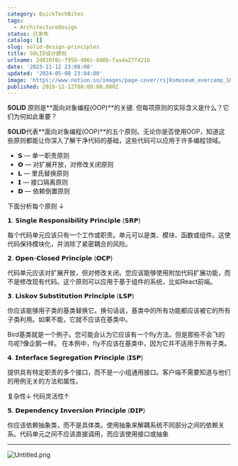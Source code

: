 ```yaml
---
category: QuickTechBites
tags:
  - ArchitectureDesign
status: 已发布
catalog: []
slug: solid-design-principles
title: SOLID设计原则
urlname: 2d810f8c-f950-406c-8d0b-faa4a27fd21b
date: '2023-11-12 23:08:00'
updated: '2024-05-08 23:04:00'
image: 'https://www.notion.so/images/page-cover/rijksmuseum_avercamp_1620.jpg'
published: 2019-11-12T08:00:00.000Z
---
```


**SOLID** 原则是**面向对象编程(OOP)**的关键. 但每项原则的实际含义是什么？它们为何如此重要？


**SOLID**代表**面向对象编程(OOP)**的五个原则。无论你是否使用OOP，知道这些原则都能让你深入了解干净代码的基础，这些代码可以应用于许多编程领域。

- 𝗦 — 单一职责原则
- 𝗢 — 对扩展开放，对修改关闭原则
- 𝗟 — 里氏替换原则
- 𝗜 — 接口隔离原则
- 𝗗 — 依赖倒置原则

下面分析每个原则 ↓


𝟭. 𝗦𝗶𝗻𝗴𝗹𝗲 𝗥𝗲𝘀𝗽𝗼𝗻𝘀𝗶𝗯𝗶𝗹𝗶𝘁𝘆 𝗣𝗿𝗶𝗻𝗰𝗶𝗽𝗹𝗲 (𝗦𝗥𝗣)


每个代码单元应该只有一个工作或职责。单元可以是类、模块、函数或组件。这使代码保持模块化，并消除了紧密耦合的风险。


𝟮. 𝗢𝗽𝗲𝗻-𝗖𝗹𝗼𝘀𝗲𝗱 𝗣𝗿𝗶𝗻𝗰𝗶𝗽𝗹𝗲 (𝗢𝗖𝗣)


代码单元应该对扩展开放，但对修改关闭。您应该能够使用附加代码扩展功能，而不是修改现有代码。这个原则可以应用于基于组件的系统，比如React前端。


𝟯. 𝗟𝗶𝘀𝗸𝗼𝘃 𝗦𝘂𝗯𝘀𝘁𝗶𝘁𝘂𝘁𝗶𝗼𝗻 𝗣𝗿𝗶𝗻𝗰𝗶𝗽𝗹𝗲 (𝗟𝗦𝗣)


你应该能够用子类的基类替换它。换句话说，基类中的所有功能都应该被它的所有子类利用。如果不能，它就不应该在基类中。


Bird基类就是一个例子。您可能会认为它应该有一个fly方法。但是那些不会飞的鸟呢?像企鹅一样。
在本例中，fly不应该在基类中，因为它并不适用于所有子类。


𝟰. 𝗜𝗻𝘁𝗲𝗿𝗳𝗮𝗰𝗲 𝗦𝗲𝗴𝗿𝗲𝗴𝗮𝘁𝗶𝗼𝗻 𝗣𝗿𝗶𝗻𝗰𝗶𝗽𝗹𝗲 (𝗜𝗦𝗣)


提供具有特定职责的多个接口，而不是一小组通用接口。客户端不需要知道与他们的用例无关的方法和属性。


复杂性↓
代码灵活性↑


𝟱. 𝗗𝗲𝗽𝗲𝗻𝗱𝗲𝗻𝗰𝘆 𝗜𝗻𝘃𝗲𝗿𝘀𝗶𝗼𝗻 𝗣𝗿𝗶𝗻𝗰𝗶𝗽𝗹𝗲 (𝗗𝗜𝗣)


你应该依赖抽象类，而不是具体类。使用抽象来解耦系统不同部分之间的依赖关系。代码单元之间不应该直接调用，而应该使用接口或抽象


---


![Untitled.png](https://prod-files-secure.s3.us-west-2.amazonaws.com/5d24fe63-e567-4804-86f9-9fdc62e13082/6fc4afd3-478b-4aaf-9884-0a3f8e406a71/Untitled.png?X-Amz-Algorithm=AWS4-HMAC-SHA256&X-Amz-Content-Sha256=UNSIGNED-PAYLOAD&X-Amz-Credential=ASIAZI2LB466UHVYTKSI%2F20250322%2Fus-west-2%2Fs3%2Faws4_request&X-Amz-Date=20250322T053818Z&X-Amz-Expires=3600&X-Amz-Security-Token=IQoJb3JpZ2luX2VjEF0aCXVzLXdlc3QtMiJHMEUCIQDp50ErvRy1JZDMWGOs4%2F3VRAyffmoZYZ5mHZxLW%2BbIGQIgN2ZiKo8QIp%2B7HCQl342Nw4BdGnNM4ZWxS%2FT%2FAwlbwuUqiAQItv%2F%2F%2F%2F%2F%2F%2F%2F%2F%2FARAAGgw2Mzc0MjMxODM4MDUiDJNink4%2FbADTAp6fVircA%2FTc8GeZBV4Sdxt1ylFKg2MY%2FVC5ECuvQgn%2FMh630O4nn0vrlYb5dVpos2Gfi1Brboe2th86WjJZSn%2FrfhzUMDUIGO9lE9RYKrVo%2BTdHXigG1Dc0EV%2BYGXKkRVurrCdFpHYjyNXplsheqFNIm%2FxVYILyh47iINxS9hYjUZvPufLFYEeN%2Bt9bTgiS%2BoN%2FCjnjcOTqTxMFQUc8SqVwueuTTnTZdsXTYrS9wU9oWRLqh7qEYknMyKcoXErF%2FXdHL4kF2JG2EcKUGYW4Osx%2F8gWLeEUXQaOYq4frT5oa7FoidNdVWVmp%2Fn0j5l0hmFZEjLnj6DwgictwgNRhYIOcHamj4MfmEnRSnFqHVPFp6Qr8zVQpZIG3sJSuvK%2FvBDHtuIylkKU8rcyuCo1ifDAyKL46M2BH9MStxilCYAJTlBov1iSbE61s%2FWPijuVPqw6MjjKbfjFvBDDitoZnasuuXs6GuH3G4Gsv90IG4CAOmAFutk7blt%2FP%2BvPZivYSEhhNLx4bIlj8qShchErBlb%2FFBziEDNK4lwbq%2BLwveTnegnbzuTGpFnfYcVogfRB2Hk7Un692oopaxnjXczqNn4GuMqsNUCeJ70AkI6AGB2v7gDBSJDALwj3KC9HSYzWlJLSiMLGK%2Bb4GOqUBDmfMBCpAQNvcQXfSRy4QkY0Mb1tVi8oqCxrrmxdOrYZRiHCHZGn8FdkOyz3PiyggBLQUGi18ryPKUHTccuBalSSeZ2B8uH2sLtUPMF%2FV0cY%2FrF%2Ft66NxqSqVKYOlUm6KpZV0D0k9he5O8lO9rRhJFmmiJZnmGs8YiHkUWrGyGIPrgUD7cniblPr4Plf9BmfCIoePU%2BpyeJ%2BL1BFsEgg91ekbXIn8&X-Amz-Signature=cb63822c5f6a60663779790849f47c964eb6c5424817fd21599800a3200e39de&X-Amz-SignedHeaders=host&x-id=GetObject)

